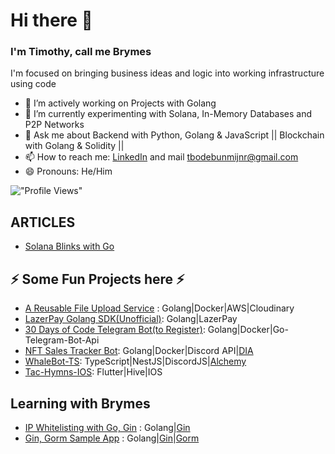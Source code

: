 # Hi there 👋

### I'm Timothy, call me Brymes

I'm focused on bringing business ideas and logic into working infrastructure using code

- 🔭 I’m actively working on Projects with Golang
- 🌱 I’m currently experimenting with Solana, In-Memory Databases and P2P Networks
- 💬 Ask me about Backend with Python, Golang & JavaScript || Blockchain with Golang & Solidity || 
- 📫 How to reach me: [LinkedIn](https://www.linkedin.com/in/timothy-odebunmi-b033631bb/) and mail [tbodebunmijnr@gmail.com](mailto:tbodebunmijnr@gmail.com)
- 😄 Pronouns: He/Him
<!-- - 👯 I’m looking to collaborate on ...
- 🤔 I’m looking for help with ... -->
!["Profile Views"](https://komarev.com/ghpvc/?username=Brymes&label=Profile%20views&color=0e75b6&style=flat "Profile Views")
<!-- - ⚡ Fun fact: ... -->

## ARTICLES
- [Solana Blinks with Go](https://dev.to/brymes/solana-blinks-with-go-j4i)

## ⚡ Some Fun Projects here ⚡

- [A Reusable File Upload Service](https://github.com/Brymes/Reusable-File-Upload-Service) : Golang|Docker|AWS|Cloudinary
- [LazerPay Golang SDK(Unofficial)](https://github.com/Brymes/Go-LazerPay): Golang|LazerPay
- [30 Days of Code Telegram Bot(to Register)](https://github.com/Brymes/30-Days-of-Code-Telegram-Bot): Golang|Docker|Go-Telegram-Bot-Api
- [NFT Sales Tracker Bot](https://github.com/Brymes/NFT-Sales-Discord-Bot): Golang|Docker|Discord API|[DIA](https://app.diadata.org/nft-data)
- [WhaleBot-TS](https://github.com/Brymes/WhaleBot-TS): TypeScript|NestJS|DiscordJS|[Alchemy](https://docs.alchemy.com/reference/address-activity-webhook)
- [Tac-Hymns-IOS](https://github.com/Brymes/TAC-Hymns-IOS): Flutter|Hive|IOS

## Learning with Brymes

- [IP Whitelisting with Go, Gin](https://gist.github.com/Brymes/00e51eecbe461561e6c786ba4c116d09) : Golang|[Gin](https://github.com/gin-gonic/gin)
- [Gin, Gorm  Sample App](https://gist.github.com/Brymes/c34809ada9d7613a401b29abd294059d) : Golang|[Gin](https://github.com/gin-gonic/gin)|[Gorm](https://gorm.io)

